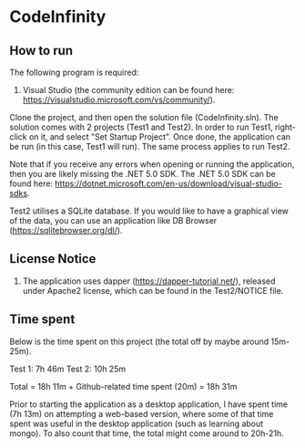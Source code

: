 # CodeInfinity

## How to run
The following program is required:
  1. Visual Studio (the community edition can be found here: https://visualstudio.microsoft.com/vs/community/).

Clone the project, and then open the solution file (CodeInfinity.sln). The solution comes with 2 projects (Test1 and Test2). 
In order to run Test1, right-click on it, and select "Set Startup Project". Once done, the application can be run (in this case, Test1 will run).
The same process applies to run Test2.

Note that if you receive any errors when opening or running the application, then you are likely missing the .NET 5.0 SDK.
The .NET 5.0 SDK can be found here: https://dotnet.microsoft.com/en-us/download/visual-studio-sdks.

Test2 utilises a SQLite database. If you would like to have a graphical view of the data, you can use an application like DB Browser (https://sqlitebrowser.org/dl/).

## License Notice
1. The application uses dapper (https://dapper-tutorial.net/), released under Apache2 license, which can be found in the Test2/NOTICE file.

## Time spent

Below is the time spent on this project (the total off by maybe around 15m-25m).

Test 1: 7h 46m
Test 2: 10h 25m

Total = 18h 11m + Github-related time spent (20m) = 18h 31m

Prior to starting the application as a desktop application, I have spent time (7h 13m) on attempting a web-based version, where some of that time spent was useful in the desktop application (such as learning about mongo). To also count that time, the total might come around to 20h-21h.





